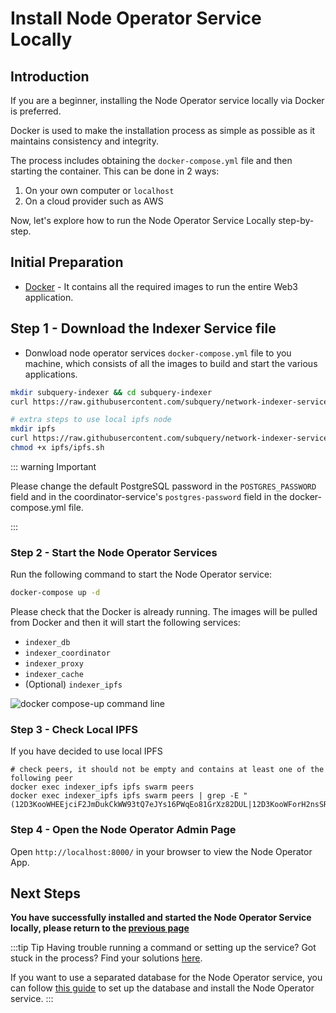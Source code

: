 # Install Node Operator Service Locally

## Introduction

If you are a beginner, installing the Node Operator service locally via Docker is preferred.

Docker is used to make the installation process as simple as possible as it maintains consistency and integrity.

The process includes obtaining the `docker-compose.yml` file and then starting the container. This can be done in 2 ways:

1. On your own computer or `localhost`
2. On a cloud provider such as AWS

Now, let's explore how to run the Node Operator Service Locally step-by-step.

## Initial Preparation

- [Docker](https://docs.docker.com/get-docker/) - It contains all the required images to run the entire Web3 application.

## Step 1 - Download the Indexer Service file

- Donwload node operator services `docker-compose.yml` file to you machine, which consists of all the images to build and start the various applications.

```bash
mkdir subquery-indexer && cd subquery-indexer
curl https://raw.githubusercontent.com/subquery/network-indexer-services/main/deploy/docker-compose.yml -o docker-compose.yml

# extra steps to use local ipfs node
mkdir ipfs
curl https://raw.githubusercontent.com/subquery/network-indexer-services/main/deploy/ipfs/ipfs.sh -o ipfs/ipfs.sh
chmod +x ipfs/ipfs.sh
```

::: warning Important

Please change the default PostgreSQL password in the `POSTGRES_PASSWORD` field and in the coordinator-service's `postgres-password` field in the docker-compose.yml file.

:::

### Step 2 - Start the Node Operator Services

Run the following command to start the Node Operator service:

```bash
docker-compose up -d
```

Please check that the Docker is already running. The images will be pulled from Docker and then it will start the following services:

- `indexer_db`
- `indexer_coordinator`
- `indexer_proxy`
- `indexer_cache`
- (Optional) `indexer_ipfs`

![docker compose-up command line](/assets/img/network/indexer_docker_services.png)

### Step 3 - Check Local IPFS

If you have decided to use local IPFS

```
# check peers, it should not be empty and contains at least one of the following peer
docker exec indexer_ipfs ipfs swarm peers
docker exec indexer_ipfs ipfs swarm peers | grep -E "(12D3KooWHEEjciF2JmDukCkWW93tQ7eJYs16PWqEo81GrXz82DUL|12D3KooWForH2nsSRN5cynPhoona6re1nw2EcimQJxHnicd1yqUV|12D3KooWPhsrviSKFTKawpW3bRAdLZ89jhXdYuszAys4YwL3RMn3|12D3KooWCFokEyt9gtuQHTwVAzwBsdjsBqfSxq1D3X1FsAbTwaSN)"
```

### Step 4 - Open the Node Operator Admin Page

Open `http://localhost:8000/` in your browser to view the Node Operator App.

## Next Steps

**You have successfully installed and started the Node Operator Service locally, please return to the [previous page](./becoming-a-node-operator.md#1-deploy-an-environment)**

:::tip Tip
Having trouble running a command or setting up the service? Got stuck in the process? Find your solutions [here](./troubleshooting.md).

If you want to use a separated database for the Node Operator service, you can follow [this guide](./separated-db.md) to set up the database and install the Node Operator service.
:::
